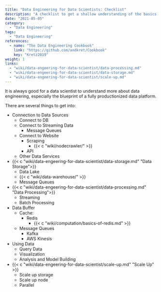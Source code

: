 ```yaml
---
title: "Data Engineering for Data Scientists: Checklist"
description: "A checklist to get a shallow understanding of the basics and the ecosystem"
date: "2021-05-05"
category:
  - "Data Engineering"
tags:
  - "Data Engineering"
references:
  - name: "The Data Engineering Cookbook"
    link: "https://github.com/andkret/Cookbook"
    key: "Kretz2019"
weight: 1
links:
  - "wiki/data-engeering-for-data-scientist/data-processing.md"
  - "wiki/data-engeering-for-data-scientist/data-storage.md"
  - "wiki/data-engeering-for-data-scientist/scale-up.md"
---
```


It is always good for a data scientist to understand more about data engineering, especially the blueprint of a fully productionized data platform.

There are several things to get into:

- Connection to Data Sources
  - Connect to DB
  - Connect to Streaming Data
    - Message Queues
  - Connect to Website
    - Scraping
      - {{< c "wiki/nodecrawler/" >}}
    - API
  - Other Data Services
- {{< c "wiki/data-engeering-for-data-scientist/data-storage.md" "Data Storage">}}
  - Data Lake
  - {{< c "wiki/data-warehouse/" >}}
  - Message Queues
- {{< c "wiki/data-engeering-for-data-scientist/data-processing.md" "Data Processing">}}
  - Streaming
  - Batch Processing
- Data Buffer
  - Cache:
    - Redis
      - {{< c "wiki/computation/basics-of-redis.md" >}}
  - Message Queues
    - Kafka
    - AWS Kinesis
- Using Data
  - Query Data
  - Visualization
  - Analysis and Model Building
- {{< c "wiki/data-engeering-for-data-scientist/scale-up.md" "Scale Up" >}}
  - Scale up storage
  - Scale up node
  - Parallel